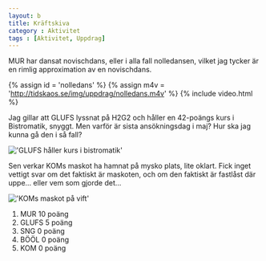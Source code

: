 ```yaml
---
layout: b
title: Kräftskiva
category : Aktivitet
tags : [Aktivitet, Uppdrag]
---
```


MUR har dansat novischdans, eller i alla fall nolledansen, vilket jag tycker är en rimlig approximation av en novischdans.

{% assign id = 'nolledans' %}
{% assign m4v = 'http://tidskaos.se/img/uppdrag/nolledans.m4v' %}
{% include video.html %}

Jag gillar att GLUFS lyssnat på H2G2 och håller en 42-poängs kurs i Bistromatik, snyggt. Men varför är sista ansökningsdag i maj? Hur ska jag kunna gå den i så fall?

!['GLUFS håller kurs i bistromatik'](http://tidskaos.se/img/uppdrag/bistromatics.jpg)

Sen verkar KOMs maskot ha hamnat på mysko plats, lite oklart. Fick inget vettigt svar om det faktiskt är maskoten, och om den faktiskt är fastlåst där uppe… eller vem som gjorde det…

!['KOMs maskot på vift'](http://tidskaos.se/img/uppdrag/koms-maskot-pa-vift.jpg)

 1. MUR 10 poäng
 2. GLUFS 5 poäng
 3. SNG 0 poäng
 4. BÖÖL 0 poäng
 5. KOM 0 poäng
 